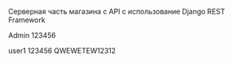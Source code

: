Серверная часть магазина с API
с использование Django REST Framework




Admin
123456

user1
123456
QWEWETEW12312
